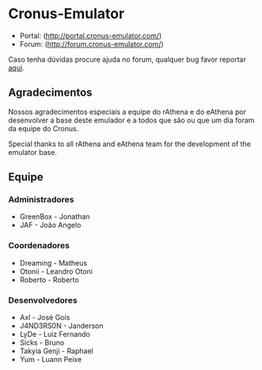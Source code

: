 ﻿Cronus-Emulator
===============

* Portal: (http://portal.cronus-emulator.com/)
* Forum: (http://forum.cronus-emulator.com/)

Caso tenha dúvidas procure ajuda no forum, qualquer bug favor reportar [aqui](https://github.com/Cronus-Emulator/Cronus-Emulator/issues).


Agradecimentos
--------------
Nossos agradecimentos especiais a equipe do rAthena e do eAthena por desenvolver a base deste emulador e a todos que são ou que um dia foram da equipe do Cronus.

Special thanks to all rAthena and eAthena team for the development of the emulator base.


Equipe
------
### Administradores
- GreenBox		- Jonathan
- JAF			- João Angelo

### Coordenadores
- Dreaming		- Matheus
- Otonii		- Leandro Otoni
- Roberto		- Roberto

### Desenvolvedores
- Axl			- José Goís
- J4ND3RS0N		- Janderson
- LyDe			- Luiz Fernando
- Sicks 		- Bruno
- Takyia Genji		- Raphael
- Yum			- Luann Peixe